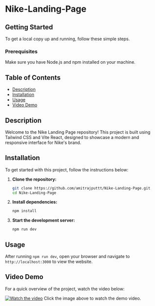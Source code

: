# Nike-Landing-Page

## Getting Started

To get a local copy up and running, follow these simple steps.

### Prerequisites

Make sure you have Node.js and npm installed on your machine.

## Table of Contents
- [Description](#description)
- [Installation](#installation)
- [Usage](#usage)
- [Video Demo](#video-demo)

## Description
Welcome to the Nike Landing Page repository! This project is built using Tailwind CSS and Vite React, designed to showcase a modern and responsive interface for Nike's brand.

## Installation

To get started with this project, follow the instructions below:

1. **Clone the repository:**
    ```sh
    git clone https://github.com/amitrajputtt/Nike-Landing-Page.git
    cd Nike-Landing-Page
    ```

2. **Install dependencies:**
    ```sh
    npm install
    ```

3. **Start the development server:**
    ```sh
    npm run dev
    ```

## Usage

After running `npm run dev`, open your browser and navigate to `http://localhost:3000` to view the website.

## Video Demo

For a quick overview of the project, watch the video below:

[![Watch the video](https://img.youtube.com/vi/TH6HTL96pXQ/maxresdefault.jpg)](https://youtu.be/TH6HTL96pXQ)
Click the image above to watch the demo video.

